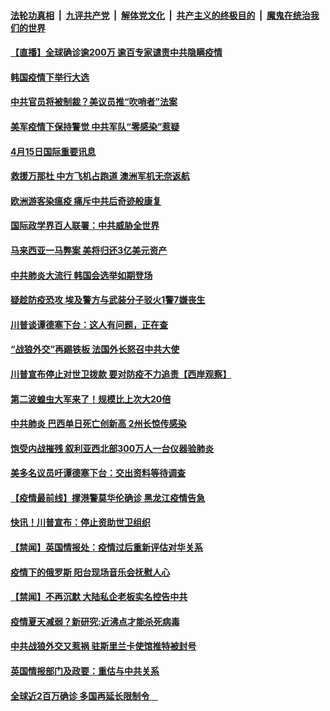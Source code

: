 ####  [法轮功真相](../../../../basic/blob/master/README.md?t=04152101) &nbsp;|&nbsp; [九评共产党](../../../../9ping.md/blob/master/README.md?t=04152101) &nbsp;|&nbsp; [解体党文化](../../../../jtdwh.md/blob/master/README.md?t=04152101)  &nbsp;|&nbsp; [共产主义的终极目的](../../../../gczydzjmd.md/blob/master/README.md?t=04152101) &nbsp;|&nbsp; [魔鬼在统治我们的世界](../../../../mgztzwmdsj.md/blob/master/README.md?t=04152101) 

#### [【直播】全球确诊逾200万 逾百专家谴责中共隐瞒疫情](../pages/prog202/a102822984.md?t=04152101) 


#### [韩国疫情下举行大选](../pages/prog202/a102823680.md?t=04152101) 

#### [中共官员将被制裁？美议员推“吹哨者”法案](../pages/prog202/a102823626.md?t=04152101) 

#### [美军疫情下保持警觉 中共军队“零感染”惹疑](../pages/prog202/a102823647.md?t=04152101) 

#### [4月15日国际重要讯息](../pages/prog202/a102823632.md?t=04152101) 

#### [救援万那杜 中方飞机占跑道 澳洲军机无奈返航](../pages/prog202/a102823597.md?t=04152101) 

#### [欧洲游客染瘟疫 痛斥中共后奇迹般康复](../pages/prog202/a102823593.md?t=04152101) 

#### [国际政学界百人联署：中共威胁全世界](../pages/prog202/a102823562.md?t=04152101) 

#### [马来西亚一马弊案 美将归还3亿美元资产](../pages/prog202/a102823558.md?t=04152101) 

#### [中共肺炎大流行 韩国会选举如期登场](../pages/prog202/a102823544.md?t=04152101) 

#### [疑趁防疫恐攻 埃及警方与武装分子驳火1警7嫌丧生](../pages/prog202/a102823509.md?t=04152101) 

#### [川普谈谭德塞下台：这人有问题，正在查](../pages/prog202/a102823505.md?t=04152101) 

#### [“战狼外交”再踢铁板 法国外长怒召中共大使](../pages/prog202/a102823492.md?t=04152101) 

#### [川普宣布停止对世卫拨款 要对防疫不力追责【西岸观察】](../pages/prog202/a102823504.md?t=04152101) 

#### [第二波蝗虫大军来了！规模比上次大20倍](../pages/prog202/a102823455.md?t=04152101) 

#### [中共肺炎 巴西单日死亡创新高 2州长惊传感染](../pages/prog202/a102823489.md?t=04152101) 

#### [饱受内战摧残 叙利亚西北部300万人一台仪器验肺炎](../pages/prog202/a102823457.md?t=04152101) 

#### [美多名议员吁谭德塞下台：交出资料等待调查](../pages/prog202/a102823401.md?t=04152101) 

#### [【疫情最前线】撑港警莫华伦确诊 黑龙江疫情告急](../pages/prog202/a102823373.md?t=04152101) 

#### [快讯！川普宣布：停止资助世卫组织](../pages/prog202/a102823379.md?t=04152101) 


#### [【禁闻】英国情报处：疫情过后重新评估对华关系](../pages/prog202/a102823264.md?t=04152101) 

#### [疫情下的俄罗斯 阳台现场音乐会抚慰人心](../pages/prog202/a102823248.md?t=04152101) 

#### [【禁闻】不再沉默 大陆私企老板实名控告中共](../pages/prog202/a102823211.md?t=04152101) 

#### [疫情夏天减弱？新研究:近沸点才能杀死病毒](../pages/prog202/a102823166.md?t=04152101) 


#### [中共战狼外交又惹祸  驻斯里兰卡使馆推特被封号](../pages/prog202/a102823066.md?t=04152101) 

#### [英国情报部门及政要：重估与中共关系](../pages/prog202/a102823116.md?t=04152101) 

#### [全球近2百万确诊 多国再延长限制令　](../pages/prog202/a102823101.md?t=04152101) 

